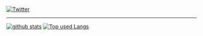 [![Twitter](https://img.shields.io/badge/-Twitter-%231DA1F2.svg?&style=flat-square&logo=twitter&logoColor=white)](https://twitter.com/asashin227)

---

[![github stats](https://github-readme-stats.vercel.app/api?username=asashin227&count_private=true&show_icons=true&theme=vue)](https://github.com/asashin227/)
[![Top used Langs](https://github-readme-stats.vercel.app/api/top-langs/?username=asashin227&layout=compact&theme=vue)](https://github.com/asashin227/)

